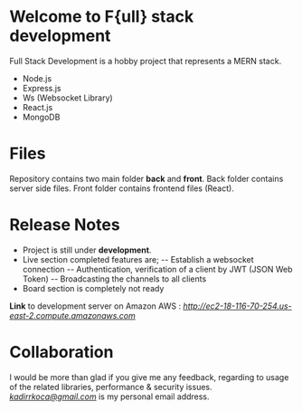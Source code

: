 # Welcome to F{ull} stack development

Full Stack Development is a hobby project that represents a MERN stack.

 - Node.js
 - Express.js
 - Ws (Websocket Library)
 - React.js
 - MongoDB

# Files

Repository contains two main folder **back** and **front**. Back folder contains server side files. Front folder contains frontend files (React).

# Release Notes

 - Project is still under **development**.
 - Live section completed features are;
 -- Establish a websocket connection
 -- Authentication, verification of a client by JWT (JSON Web Token)
 -- Broadcasting the channels to all clients
 - Board section is completely not ready

 **Link** to development server on Amazon AWS : *http://ec2-18-116-70-254.us-east-2.compute.amazonaws.com*

# Collaboration

I would be more than glad if you give me any feedback, regarding to usage of the related libraries, performance & security issues. *kadirrkoca@gmail.com* is my personal email address.
